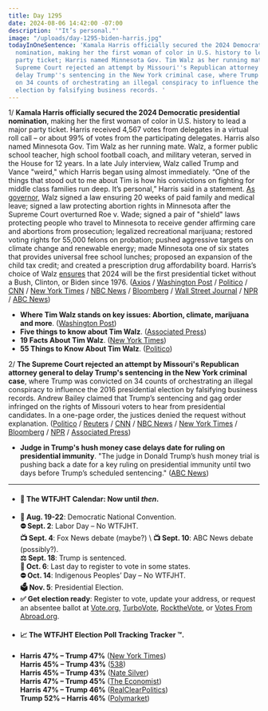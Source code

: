 ```yaml
---
title: Day 1295
date: 2024-08-06 14:42:00 -07:00
description: '"It’s personal."'
image: "/uploads/day-1295-biden-harris.jpg"
todayInOneSentence: 'Kamala Harris officially secured the 2024 Democratic presidential
  nomination, making her the first woman of color in U.S. history to lead a major
  party ticket; Harris named Minnesota Gov. Tim Walz as her running mate; and the
  Supreme Court rejected an attempt by Missouri''s Republican attorney general to
  delay Trump''s sentencing in the New York criminal case, where Trump was convicted
  on 34 counts of orchestrating an illegal conspiracy to influence the 2016 presidential
  election by falsifying business records. '
---
```


1/ **Kamala Harris officially secured the 2024 Democratic presidential nomination**, making her the first woman of color in U.S. history to lead a major party ticket. Harris received 4,567 votes from delegates in a virtual roll call – or about 99% of votes from the participating delegates. Harris also named Minnesota Gov. Tim Walz as her running mate. Walz, a former public school teacher, high school football coach, and military veteran, served in the House for 12 years. In a late July interview, Walz called Trump and Vance "weird," which Harris began using almost immediately. “One of the things that stood out to me about Tim is how his convictions on fighting for middle class families run deep. It’s personal,” Harris said in a statement. [As governor](https://www.axios.com/2024/08/06/tim-walz-liberal-vice-president-harris), Walz signed a law ensuring 20 weeks of paid family and medical leave; signed a law protecting abortion rights in Minnesota after the Supreme Court overturned Roe v. Wade; signed a pair of "shield" laws protecting people who travel to Minnesota to receive gender affirming care and abortions from prosecution; legalized recreational marijuana; restored voting rights for 55,000 felons on probation; pushed aggressive targets on climate change and renewable energy; made Minnesota one of six states that provides universal free school lunches; proposed an expansion of the child tax credit; and created a prescription drug affordability board. Harris’s choice of Walz [ensures](https://www.axios.com/2024/08/06/kamala-first-election-without-biden-bush-clinton) that 2024 will be the first presidential ticket without a Bush, Clinton, or Biden since 1976. ([Axios](https://www.axios.com/2024/08/06/kamala-harris-tim-walz-vp-pick) / [Washington Post](https://www.washingtonpost.com/politics/2024/08/06/harris-walz-vp/) / [Politico](https://www.politico.com/news/2024/08/06/harris-taps-minnesota-gov-tim-walz-for-vp-00172777) / [CNN](https://www.cnn.com/2024/08/06/politics/tim-walz-harris-vice-president/) / [New York Times](https://www.nytimes.com/live/2024/08/06/us/kamala-harris-vp-trump-election) / [NBC News](https://www.nbcnews.com/politics/2024-election/harris-picks-minnesota-gov-tim-walz-running-mate-rcna163448) / [Bloomberg](https://www.bloomberg.com/news/articles/2024-08-06/tim-walz-is-kamala-harris-vice-president-pick) / [Wall Street Journal](https://www.wsj.com/politics/elections/tim-walz-kamala-harris-vp-pick-2a6568ac) / [NPR](https://www.npr.org/2024/08/01/nx-s1-5060456/harris-democratic-nominee-roll-call-delegates) / [ABC News](https://abcnews.go.com/Politics/kamala-harris-nominee-DNC-majority-democratic-roll-call-votes/story?id=112580918))

* **Where Tim Walz stands on key issues: Abortion, climate, marijuana and more**. ([Washington Post](https://www.washingtonpost.com/politics/2024/08/06/tim-walz-policies-harris-vp-pick/))
* **Five things to know about Tim Walz**. ([Associated Press](https://apnews.com/article/election-2024-harris-vice-president-walz-minnesota-006bca6e18be7ce39ef4bfd97547c3b5))
* **19 Facts About Tim Walz**. ([New York Times](https://www.nytimes.com/2024/08/06/us/politics/tim-walz-harris-vp-facts.html))
* **55 Things to Know About Tim Walz**. ([Politico](https://www.politico.com/news/magazine/2024/08/06/tim-walz-55-things-harris-vp-00172790))

2/ **The Supreme Court rejected an attempt by Missouri's Republican attorney general to delay Trump's sentencing in the New York criminal case**, where Trump was convicted on 34 counts of orchestrating an illegal conspiracy to influence the 2016 presidential election by falsifying business records. Andrew Bailey claimed that Trump’s sentencing and gag order infringed on the rights of Missouri voters to hear from presidential candidates. In a one-page order, the justices denied the request without explanation. ([Politico](https://www.politico.com/news/2024/08/05/supreme-court-trump-hush-money-missouri-lawsuit-00172710) / [Reuters](https://www.reuters.com/world/us/us-supreme-court-declines-halt-trumps-sentencing-hush-money-case-2024-08-05/) / [CNN](https://www.cnn.com/2024/08/05/politics/supreme-court-missouri-new-york-trump-hush-money/) / [NBC News](https://www.nbcnews.com/politics/supreme-court/supreme-court-rejects-missouris-long-shot-bid-block-trumps-gag-order-h-rcna163629) / [New York Times](https://www.nytimes.com/2024/08/05/us/politics/supreme-court-trump-hush-money.html) / [Bloomberg](https://www.bloomberg.com/news/articles/2024-08-05/supreme-court-rejects-gop-states-on-trump-s-new-york-conviction) / [NPR](https://www.npr.org/2024/08/05/nx-s1-5064424/supreme-court-trump) / [Associated Press](https://apnews.com/article/supreme-court-donald-trump-hush-money-new-york-missouri-0ac6c30ebafb50e8652ca6be6109e32b))

* **Judge in Trump's hush money case delays date for ruling on presidential immunity**. "The judge in Donald Trump’s hush money trial is pushing back a date for a key ruling on presidential immunity until two days before Trump’s scheduled sentencing." ([ABC News](https://abcnews.go.com/US/wireStory/judge-trumps-hush-money-case-delays-date-ruling-112610053))

---

* #### 📅 The WTFJHT Calendar: Now until *then*. 
* **🫏 Aug. 19-22**: Democratic National Convention.\
**⛔️ Sept. 2**: Labor Day – No WTFJHT. \
**📺 Sept. 4**: Fox News debate (maybe?) \ 
**📺 Sept. 10**: ABC News debate (possibly?).\
**⚖️ Sept. 18**: Trump is sentenced.\
**📆 Oct. 6**: Last day to register to vote in some states. \
**⛔️ Oct. 14**: Indigenous Peoples’ Day – No WTFJHT. \
**🗳️ Nov. 5**: Presidential Election.
* **✅ Get election ready**: Register to vote, update your address, or request an absentee ballot at [Vote.org](https://www.vote.org/), [TurboVote](https://turbovote.org/), [RocktheVote](https://www.rockthevote.org/), or [Votes From Abroad.org](https://www.votefromabroad.org/).
* #### 📈 The WTFJHT Election Poll Tracking Tracker ™️.
* **Harris 47% – Trump 47%** ([New York Times](https://www.nytimes.com/interactive/2024/us/elections/polls-president.html)) \
**Harris 45% – Trump 43%** ([538](https://projects.fivethirtyeight.com/polls/president-general/2024/national/)) \
**Harris 45% – Trump 43%** ([Nate Silver](https://www.natesilver.net/p/nate-silver-2024-president-election-polls-model)) \
**Harris 47% – Trump 45%** ([The Economist](https://www.economist.com/interactive/us-2024-election/trump-harris-polls)) \
**Harris 47% – Trump 46%** ([RealClearPolitics](https://www.realclearpolling.com/polls/president/general/2024/trump-vs-harris)) \
**Trump 52% – Harris 46%** ([Polymarket](https://polymarket.com/elections))
